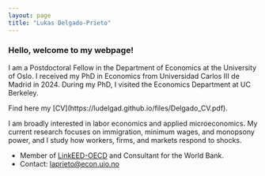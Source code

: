 ```yaml
---
layout: page
title: "Lukas Delgado-Prieto"
---
```

 
### Hello, welcome to my webpage! 
 
<p align="left" > 
I am a Postdoctoral Fellow in the Department of Economics at the University of Oslo. I received my PhD in Economics from Universidad Carlos III de Madrid in 2024. During my PhD, I visited the Economics Department at UC Berkeley.
</p> Find here my [CV](https://ludelgad.github.io/files/Delgado_CV.pdf).

<p align="left" >  
I am broadly interested in labor economics and applied microeconomics. My current research focuses on immigration, minimum wages, and monopsony power, and I study how workers, firms, and markets respond to shocks.
</p>

 - Member of [LinkEED-OECD](https://www.oecd.org/en/about/projects/linkeed-200.html) and Consultant for the World Bank.
 - Contact: [laprieto@econ.uio.no](mailto:laprieto@econ.uio.no)
